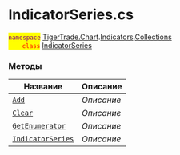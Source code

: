 
# IndicatorSeries.cs
<mark style="color:purple;">`namespace`</mark> [TigerTrade.Chart](../../../../TigerTrade.Chart.md).[Indicators](../../../../TigerTrade.Chart/Indicators.md).[Collections](../../../../TigerTrade.Chart/Indicators/Collections.md)  
<mark style="color:red;">&nbsp;&nbsp;&nbsp;&nbsp;&nbsp;&nbsp;&nbsp;`class`</mark> [IndicatorSeries](../IndicatorSeries.cs.md)

### Методы
| Название | Описание |
| --- | --- |
| [`Add`](./Методы/Add.md) | *Описание* |
| [`Clear`](./Методы/Clear.md) | *Описание* |
| [`GetEnumerator`](./Методы/GetEnumerator.md) | *Описание* |
| [`IndicatorSeries`](./Методы/IndicatorSeries.md) | *Описание* |
